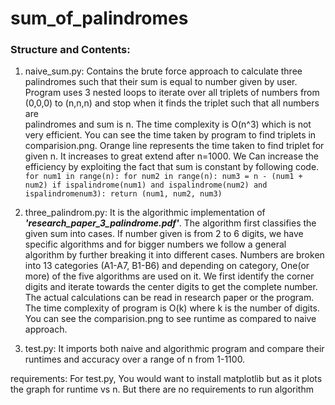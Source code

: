 # sum_of_palindromes


### Structure and Contents: 
1) naive_sum.py: Contains the brute force approach to calculate three palindromes such that their sum is equal to number given by user.
                  Program uses 3 nested loops to iterate over all triplets of numbers from (0,0,0) to (n,n,n) and stop when it finds the triplet such that all numbers are     
                  palindromes and sum is n. The time complexity is O(n^3) which is not very efficient. You can see the time taken by program to find triplets in comparision.png.
                  Orange line represents the time taken to find triplet for given n. It increases to great extend after n=1000.
                  We Can increase the efficiency by exploiting the fact that sum is constant by following code.
                  ```
                  for num1 in range(n):
                      for num2 in range(n):
                          num3 = n - (num1 + num2)
                          if ispalindrome(num1) and ispalindrome(num2) and ispalindromenum3):
                              return (num1, num2, num3)
                  ```
                  
2) three_palindrom.py: It is the algorithmic implementation of _**'research_paper_3_palindrome.pdf'**_. The algorithm first classifies the given sum into cases.
                        If number given is from 2 to 6 digits, we have specific algorithms and for bigger numbers we follow a general algorithm by further breaking it
                        into different cases. Numbers are broken into 13 categories (A1-A7, B1-B6) and depending on category, One(or more) of the five algorithms are used on it.
                        We first identify the corner digits and iterate towards the center digits to get the complete number. The actual calculations can be read in research paper
                        or the program. 
                        The time complexity of program is O(k) where k is the number of digits. You can see the comparision.png to see runtime as compared to naive approach.
                        
                        
3) test.py: It imports both naive and algorithmic program and compare their runtimes and accuracy over a range of n from 1-1100.


requirements: For test.py, You would want to install matplotlib but as it plots the graph for runtime vs n. But there are no requirements to run algorithm
